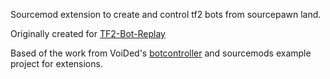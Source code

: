 Sourcemod extension to create and control tf2 bots from sourcepawn land.

Originally created for [TF2-Bot-Replay](https://github.com/TheBv/tf2-bot-replay)

Based of the work from VoiDed's [botcontroller](https://github.com/VoiDeD/sourcemod-botcontroller) and sourcemods example project for extensions.